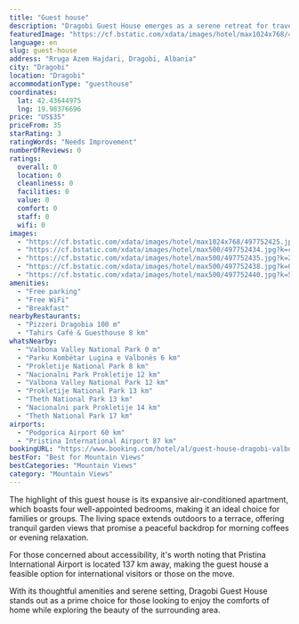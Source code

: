 ```yaml
---
title: "Guest house"
description: "Dragobi Guest House emerges as a serene retreat for travelers seeking both comfort and convenience."
featuredImage: "https://cf.bstatic.com/xdata/images/hotel/max1024x768/497752425.jpg?k=d2933bdbbcffcecfbdeedd5fa4213e0e21c5a28080f8af688c8575f49b82162b&o=&hp=1"
language: en
slug: guest-house
address: "Rruga Azem Hajdari, Dragobi, Albania"
city: "Dragobi"
location: "Dragobi"
accommodationType: "guesthouse"
coordinates:
  lat: 42.43644975
  lng: 19.98376696
price: "US$35"
priceFrom: 35
starRating: 3
ratingWords: "Needs Improvement"
numberOfReviews: 0
ratings:
  overall: 0
  location: 0
  cleanliness: 0
  facilities: 0
  value: 0
  comfort: 0
  staff: 0
  wifi: 0
images:
  - "https://cf.bstatic.com/xdata/images/hotel/max1024x768/497752425.jpg?k=d2933bdbbcffcecfbdeedd5fa4213e0e21c5a28080f8af688c8575f49b82162b&o=&hp=1"
  - "https://cf.bstatic.com/xdata/images/hotel/max500/497752434.jpg?k=c5422af0fc60004c7705e7dfa1eefc53879446fd36efc2dc58ac41046f53c9d4&o=&hp=1"
  - "https://cf.bstatic.com/xdata/images/hotel/max500/497752435.jpg?k=2041e6806051ded904666106481be8850df9c74235a4146da38340e2ea9a2f59&o=&hp=1"
  - "https://cf.bstatic.com/xdata/images/hotel/max500/497752438.jpg?k=09c2ea47e2c163c2884cefde792e6bb174b60198f475c998e9b9bb3a660d29a8&o=&hp=1"
  - "https://cf.bstatic.com/xdata/images/hotel/max500/497752440.jpg?k=5199ecf70afb3bf0235640406f6f926b93e765cc13fe178fafbb9c228c4cc77d&o=&hp=1"
amenities:
  - "Free parking"
  - "Free WiFi"
  - "Breakfast"
nearbyRestaurants:
  - "Pizzeri Dragobia 100 m"
  - "Tahirs Café & Guesthouse 8 km"
whatsNearby:
  - "Valbona Valley National Park 0 m"
  - "Parku Kombëtar Lugina e Valbonës 6 km"
  - "Prokletije National Park 8 km"
  - "Nacionalni Park Prokletije 12 km"
  - "Valbona Valley National Park 12 km"
  - "Prokletije National Park 13 km"
  - "Theth National Park 13 km"
  - "Nacionalni park Prokletije 14 km"
  - "Theth National Park 17 km"
airports:
  - "Podgorica Airport 60 km"
  - "Pristina International Airport 87 km"
bookingURL: "https://www.booking.com/hotel/al/guest-house-dragobi-valbon.en-gb.html?aid=8035640"
bestFor: "Best for Mountain Views"
bestCategories: "Mountain Views"
category: "Mountain Views"
---
```


The highlight of this guest house is its expansive air-conditioned apartment, which boasts four well-appointed bedrooms, making it an ideal choice for families or groups. The living space extends outdoors to a terrace, offering tranquil garden views that promise a peaceful backdrop for morning coffees or evening relaxation.

For those concerned about accessibility, it's worth noting that Pristina International Airport is located 137 km away, making the guest house a feasible option for international visitors or those on the move.

With its thoughtful amenities and serene setting, Dragobi Guest House stands out as a prime choice for those looking to enjoy the comforts of home while exploring the beauty of the surrounding area.